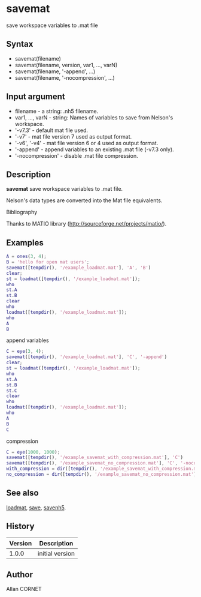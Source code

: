 

# savemat

save workspace variables to .mat file

## Syntax

- savemat(filename)
- savemat(filename, version, var1, ..., varN)
- savemat(filename, '-append', ...)
- savemat(filename, '-nocompression', ...)

## Input argument

 - filename - a string: .nh5 filename.
 - var1, ..., varN - string: Names of variables to save from Nelson's workspace.
 - '-v7.3' - default mat file used.
 - '-v7' - mat file version 7 used as output format.
 - '-v6', '-v4' - mat file version 6 or 4 used as output format.
 - '-append' - append variables to an existing .mat file (-v7.3 only).
 - '-nocompression' - disable .mat file compression.

## Description


  <p><b>savemat</b> save workspace variables to .mat file.</p>
  <p>Nelson's data types are converted into the Mat file equivalents.</p>


Bibliography

Thanks to MATIO library (http://sourceforge.net/projects/matio/).

## Examples

```matlab
A = ones(3, 4);
B = 'hello for open mat users';
savemat([tempdir(), '/example_loadmat.mat'], 'A', 'B')
clear;
st = loadmat([tempdir(), '/example_loadmat.mat']);
who
st.A
st.B
clear
who
loadmat([tempdir(), '/example_loadmat.mat']);
who
A
B
```
append variables
```matlab
C = eye(3, 4);
savemat([tempdir(), '/example_loadmat.mat'], 'C', '-append')
clear;
st = loadmat([tempdir(), '/example_loadmat.mat']);
who
st.A
st.B
st.C
clear
who
loadmat([tempdir(), '/example_loadmat.mat']);
who
A
B
C
```
compression
```matlab
C = eye(1000, 1000);
savemat([tempdir(), '/example_savemat_with_compression.mat'], 'C')
savemat([tempdir(), '/example_savemat_no_compression.mat'], 'C', '-nocompression')
with_compression = dir([tempdir(), '/example_savemat_with_compression.mat'])
no_compression = dir([tempdir(), '/example_savemat_no_compression.mat'])
```

## See also

[loadmat](loadmat.md), [save](../stream_manager/save.md), [savenh5](../hdf5/savenh5.md).
## History

|Version|Description|
|------|------|
|1.0.0|initial version|


## Author

Allan CORNET



